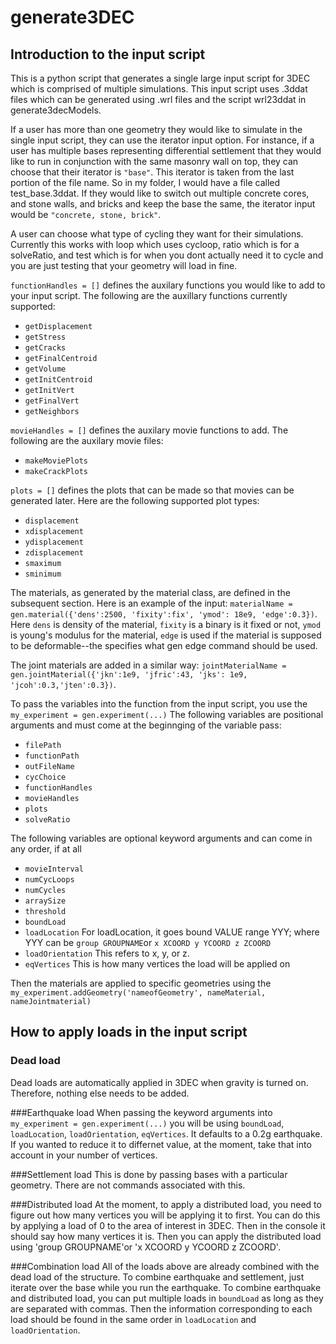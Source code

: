 # generate3DEC

## Introduction to the input script 
This is a python script that generates a single large input script for 3DEC which is comprised of multiple simulations. This input script uses .3ddat files which can be generated using .wrl files and the script wrl23ddat in generate3decModels. 

If a user has more than one geometry they would like to simulate in the single input script, they can use the iterator input option. For instance, if a user has multiple bases representing differential settlement that they would like to run in conjunction with the same masonry wall on top, they can choose that their iterator is `"base"`. This iterator is taken from the last portion of the file name. So in my folder, I would have a file called test_base.3ddat. If they would like to switch out multiple concrete cores, and stone walls, and bricks and keep the base the same, the iterator input would be `"concrete, stone, brick"`.

A user can choose what type of cycling they want for their simulations. Currently this works with loop which uses cycloop, ratio which is for a solveRatio, and test which is for when you dont actually need it to cycle and you are just testing that your geometry will load in fine. 

`functionHandles = []` defines the auxilary functions you would like to add to your input script. The following are the auxillary functions currently supported:
* `getDisplacement`
* `getStress`
* `getCracks`
* `getFinalCentroid`
* `getVolume`
* `getInitCentroid`
* `getInitVert`
* `getFinalVert`
* `getNeighbors`

`movieHandles = []` defines the auxilary movie functions to add. The following are the auxilary movie files:
* `makeMoviePlots`
* `makeCrackPlots`

`plots = []` defines the plots that can be made so that movies can be generated later. Here are the following supported plot types:
* `displacement`
* `xdisplacement`
* `ydisplacement`
* `zdisplacement`
* `smaximum`
* `sminimum`

The materials, as generated by the material class, are defined in the subsequent section. Here is an example of the input: 
`materialName = gen.material({'dens':2500, 'fixity':fix', 'ymod': 18e9, 'edge':0.3})`.
Here `dens` is density of the material, `fixity` is a binary is it fixed or not, `ymod` is young's modulus for the material, `edge` is used if the material is supposed to be deformable--the specifies what gen edge command should be used. 

The joint materials are added in a similar way: 
`jointMaterialName = gen.jointMaterial({'jkn':1e9, 'jfric':43, 'jks': 1e9, 'jcoh':0.3,'jten':0.3})`.

To pass the variables into the function from the input script, you use the `my_experiment = gen.experiment(...)`
The following variables are positional arguments and must come at the beginnging of the variable pass:
* `filePath`
* `functionPath`
* `outFileName`
* `cycChoice`
* `functionHandles`
* `movieHandles`
* `plots`
* `solveRatio`

The following variables are optional keyword arguments and can come in any order, if at all
* `movieInterval`
* `numCycLoops`
* `numCycles`
* `arraySize`
* `threshold`
* `boundLoad`
* `loadLocation` For loadLocation, it goes bound VALUE range YYY; where YYY can be `group GROUPNAME`or `x XCOORD y YCOORD z ZCOORD`
* `loadOrientation` This refers to x, y, or z.
* `eqVertices` This is how many vertices the load will be applied on

Then the materials are applied to specific geometries using the `my_experiment.addGeometry('nameofGeometry', nameMaterial, nameJointmaterial)`


## How to apply loads in the input script
### Dead load
Dead loads are automatically applied in 3DEC when gravity is turned on. Therefore, nothing else needs to be added. 

###Earthquake load
When passing the keyword arguments into `my_experiment = gen.experiment(...)` you will be using `boundLoad`, `loadLocation`, `loadOrientation`, `eqVertices`. 
It defaults to a 0.2g earthquake. If you wanted to reduce it to differnet value, at the moment, take that into account in your number of vertices. 

###Settlement load
This is done by passing bases with a particular geometry. There are not commands associated with this. 

###Distributed load
At the moment, to apply a distributed load, you need to figure out how many vertices you will be applying it to first. You can do this by applying a load of 0 to the area of interest in 3DEC. Then in the console it should say how many vertices it is. Then you can apply the distributed load using 'group GROUPNAME'or 'x XCOORD y YCOORD z ZCOORD'. 

###Combination load
All of the loads above are already combined with the dead load of the structure. To combine earthquake and settlement, just iterate over the base while you run the earthquake. 
To combine earthquake and distributed load, you can put multiple loads in `boundLoad` as long as they are separated with commas. Then the information corresponding to each load should be found in the same order in `loadLocation` and `loadOrientation`. 
